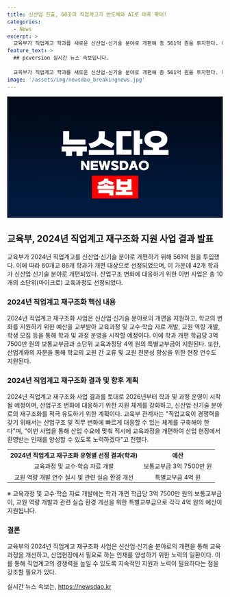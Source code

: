 ```yaml
---
title: 신산업 진출, 60곳의 직업계고가 반도체와 AI로 대폭 확대!
categories:
  - News
excerpt: >
  교육부가 직업계고 학과를 새로운 신산업·신기술 분야로 개편해 총 561억 원을 투자한다. 이로써 60개교 86개 학과가 선정되었으며, 이 중 42개는 신산업·신기술 분야로 개편됐다. 이를 통해 학생들은 신산업·신기술 분야에서의 역량을 키우는데 도움이 될 것으로 기대된다. 또한, 학과 개편 학급당 3억 7500만 원의 지원이 이루어지며, 산업계와 연계한 자문 및 현장 연수 등을 통해 교원의 전문성 향상을 지원할 예정이다.
feature_text: >
  ## pcversion 실시간 뉴스 속보입니다.

  교육부가 직업계고 학과를 새로운 신산업·신기술 분야로 개편해 총 561억 원을 투자한다. 이로써 60개교 86개 학과가 선정되었으며, 이 중 42개는 신산업·신기술 분야로 개편됐다. 이를 통해 학생들은 신산업·신기술 분야에서의 역량을 키우는데 도움이 될 것으로 기대된다. 또한, 학과 개편 학급당 3억 7500만 원의 지원이 이루어지며, 산업계와 연계한 자문 및 현장 연수 등을 통해 교원의 전문성 향상을 지원할 예정이다.
image: '/assets/img/newsdao_breakingnews.jpg'
---
```


<p><img src="/assets/img/newsdao_breakingnews.jpg" alt="pcversion 속보" /></p>

<h2 data-ke-size="size26">교육부, 2024년 직업계고 재구조화 지원 사업 결과 발표</h2>

<p data-ke-size="size16">교육부가 2024년 직업계고를 신산업·신기술 분야로 개편하기 위해 561억 원을 투입했다. 이에 따라 60개교 86개 학과가 개편 대상으로 선정되었으며, 이 가운데 42개 학과가 신산업·신기술 분야로 개편되었다. 산업구조 변화에 대응하기 위한 이번 사업은 총 10개의 소단위(마이크로) 교육과정도 선정되었다.</p>

<h3 data-ke-size="size24">2024년 직업계고 재구조화 핵심 내용</h3>

<p data-ke-size="size16">2024년 직업계고 재구조화 사업은 신산업·신기술 분야로의 개편을 지원하고, 학교의 변화를 지원하기 위한 예산을 교부받아 교육과정 및 교수·학습 자료 개발, 교원 역량 개발, 학생 모집 등을 통해 학과 및 과정 운영을 시작할 예정이다. 이에 학과 개편 학급당 3억 7500만 원의 보통교부금과 소단위 교육과정당 4억 원의 특별교부금이 지원된다. 또한, 산업계와의 자문을 통해 학교의 교원 간 교류 및 교원 전문성 향상을 위한 현장 연수도 지원된다.</p>

<h3 data-ke-size="size24">2024년 직업계고 재구조화 결과 및 향후 계획</h3>

<p data-ke-size="size16">2024년 직업계고 재구조화 사업 결과를 토대로 2026년부터 학과 및 과정 운영이 시작될 예정이며, 산업구조 변화에 대응하기 위한 지원 체계를 강화하고, 신산업·신기술 분야로의 재구조화를 적극 유도하기 위한 계획이다. 교육부 관계자는 "직업교육이 경쟁력을 갖기 위해서는 산업구조 및 직무 변화에 빠르게 대응할 수 있는 체계를 구축해야 한다"며, "이번 사업을 통해 산업 수요에 맞춰 적시에 교육과정을 개편하여 산업 현장에서 환영받는 인재를 양성할 수 있도록 노력하겠다"고 전했다.</p>

<table>
    <tbody>
        <tr>
            <td style="text-align: center; height: 17px;"><b>2024년 직업계고 재구조화 유형별 선정 결과(학과)</b></td>
        <td style="text-align: center; height: 17px;"><b>예산</b></td>
    </tr>
        <tr>
            <td style="text-align: center; height: 17px;">교육과정 및 교수·학습 자료 개발</td>
            <td style="text-align: center; height: 17px;">보통교부금 3억 7500만 원</td>
        </tr>
        <tr>
            <td style="text-align: center; height: 17px;">교원 역량 개발 연수 실시 및 관련 실습 환경 개선</td>
            <td style="text-align: center; height: 17px;">특별교부금 4억 원</td>
        </tr>
    </tbody>
</table>

<p data-ke-size="size16">※ 교육과정 및 교수·학습 자료 개발에는 학과 개편 학급당 3억 7500만 원의 보통교부금이, 교원 역량 개발과 관련 실습 환경 개선을 위한 특별교부금으로 각각 4억 원의 예산이 지원됩니다.</p>

<h3 data-ke-size="size24">결론</h3>

<p data-ke-size="size16">교육부의 2024년 직업계고 재구조화 사업은 신산업·신기술 분야로의 개편을 통해 교육과정을 개선하고, 산업현장에서 필요로 하는 인재를 양성하기 위한 노력의 일환이다. 이를 통해 직업계고의 경쟁력을 높일 수 있도록 지속적인 지원과 노력이 필요하다는 점을 강조할 필요가 있다.</p>
실시간 뉴스 속보는, <a href="https://newsdao.kr" rel="dofollow">https://newsdao.kr</a>


